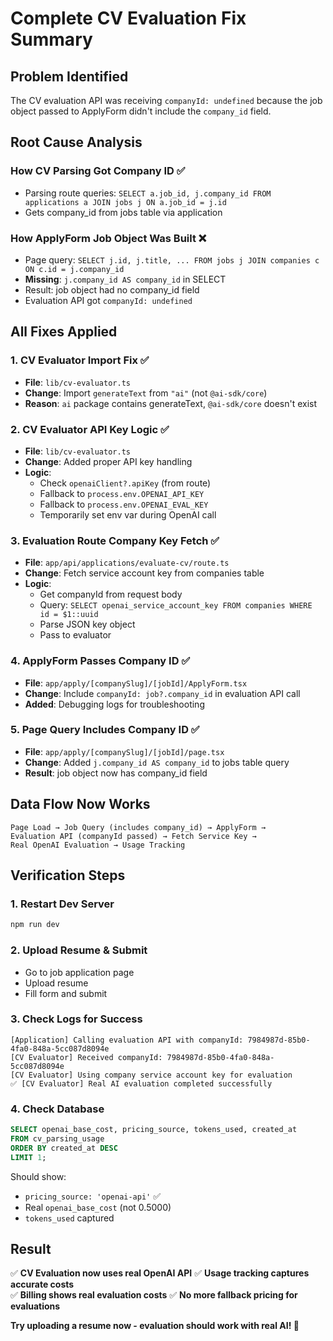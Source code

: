 # Complete CV Evaluation Fix Summary

## Problem Identified
The CV evaluation API was receiving `companyId: undefined` because the job object passed to ApplyForm didn't include the `company_id` field.

## Root Cause Analysis

### How CV Parsing Got Company ID ✅
- Parsing route queries: `SELECT a.job_id, j.company_id FROM applications a JOIN jobs j ON a.job_id = j.id`
- Gets company_id from jobs table via application

### How ApplyForm Job Object Was Built ❌
- Page query: `SELECT j.id, j.title, ... FROM jobs j JOIN companies c ON c.id = j.company_id`
- **Missing**: `j.company_id AS company_id` in SELECT
- Result: job object had no company_id field
- Evaluation API got `companyId: undefined`

## All Fixes Applied

### 1. **CV Evaluator Import Fix** ✅
- **File**: `lib/cv-evaluator.ts`
- **Change**: Import `generateText` from `"ai"` (not `@ai-sdk/core`)
- **Reason**: `ai` package contains generateText, `@ai-sdk/core` doesn't exist

### 2. **CV Evaluator API Key Logic** ✅
- **File**: `lib/cv-evaluator.ts`
- **Change**: Added proper API key handling
- **Logic**: 
  - Check `openaiClient?.apiKey` (from route)
  - Fallback to `process.env.OPENAI_API_KEY`
  - Fallback to `process.env.OPENAI_EVAL_KEY`
  - Temporarily set env var during OpenAI call

### 3. **Evaluation Route Company Key Fetch** ✅
- **File**: `app/api/applications/evaluate-cv/route.ts`
- **Change**: Fetch service account key from companies table
- **Logic**:
  - Get companyId from request body
  - Query: `SELECT openai_service_account_key FROM companies WHERE id = $1::uuid`
  - Parse JSON key object
  - Pass to evaluator

### 4. **ApplyForm Passes Company ID** ✅
- **File**: `app/apply/[companySlug]/[jobId]/ApplyForm.tsx`
- **Change**: Include `companyId: job?.company_id` in evaluation API call
- **Added**: Debugging logs for troubleshooting

### 5. **Page Query Includes Company ID** ✅
- **File**: `app/apply/[companySlug]/[jobId]/page.tsx`
- **Change**: Added `j.company_id AS company_id` to jobs table query
- **Result**: job object now has company_id field

## Data Flow Now Works

```
Page Load → Job Query (includes company_id) → ApplyForm → 
Evaluation API (companyId passed) → Fetch Service Key → 
Real OpenAI Evaluation → Usage Tracking
```

## Verification Steps

### 1. **Restart Dev Server**
```bash
npm run dev
```

### 2. **Upload Resume & Submit**
- Go to job application page
- Upload resume
- Fill form and submit

### 3. **Check Logs for Success**
```
[Application] Calling evaluation API with companyId: 7984987d-85b0-4fa0-848a-5cc087d8094e
[CV Evaluator] Received companyId: 7984987d-85b0-4fa0-848a-5cc087d8094e
[CV Evaluator] Using company service account key for evaluation
✅ [CV Evaluator] Real AI evaluation completed successfully
```

### 4. **Check Database**
```sql
SELECT openai_base_cost, pricing_source, tokens_used, created_at
FROM cv_parsing_usage 
ORDER BY created_at DESC 
LIMIT 1;
```
Should show:
- `pricing_source: 'openai-api'` ✅
- Real `openai_base_cost` (not 0.5000)
- `tokens_used` captured

## Result
✅ **CV Evaluation now uses real OpenAI API**
✅ **Usage tracking captures accurate costs**  
✅ **Billing shows real evaluation costs**
✅ **No more fallback pricing for evaluations**

**Try uploading a resume now - evaluation should work with real AI! 🚀**
